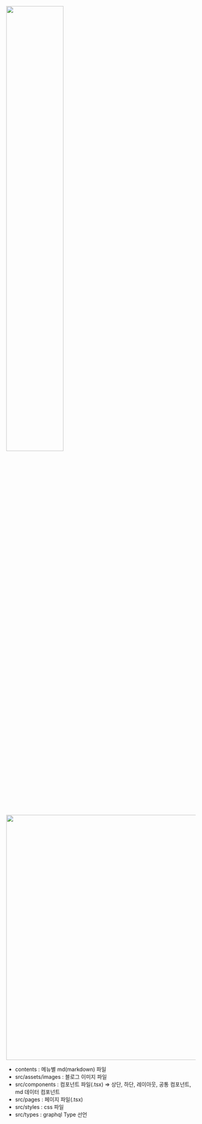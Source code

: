 <p align="left">
  <img src="https://github.com/BLUEDIGM-METAVERSE/bluedigm-metaverse.github.io/assets/45454552/bbac5514-a0d2-421e-855c-7ad1bf3200c4" align="center" width="55%">
  <img src="https://github.com/BLUEDIGM-METAVERSE/bluedigm-metaverse.github.io/assets/45454552/f9941b0c-bdc3-4aa8-8c02-076516f4f396" align="center" height="650px">
</p>

- contents : 메뉴별 md(markdown) 파일
- src/assets/images : 블로그 이미지 파일
- src/components : 컴포넌트 파일(.tsx) ⇒ 상단, 하단, 레이아웃, 공통 컴포넌트, md 데이터 컴포넌트
- src/pages : 페이지 파일(.tsx)
- src/styles : css 파일
- src/types : graphql Type 선언

